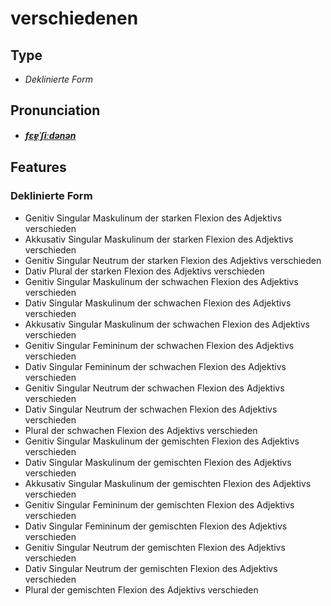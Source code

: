 # verschiedenen
## Type
- _Deklinierte Form_
## Pronunciation
- **_[fɛɐ̯ˈʃiːdənən](https://commons.wikimedia.org/wiki/File:De-verschiedenen.ogg)_**
## Features
### Deklinierte Form
- Genitiv Singular Maskulinum der starken Flexion des Adjektivs verschieden
- Akkusativ Singular Maskulinum der starken Flexion des Adjektivs verschieden
- Genitiv Singular Neutrum der starken Flexion des Adjektivs verschieden
- Dativ Plural der starken Flexion des Adjektivs verschieden
- Genitiv Singular Maskulinum der schwachen Flexion des Adjektivs verschieden
- Dativ Singular Maskulinum der schwachen Flexion des Adjektivs verschieden
- Akkusativ Singular Maskulinum der schwachen Flexion des Adjektivs verschieden
- Genitiv Singular Femininum der schwachen Flexion des Adjektivs verschieden
- Dativ Singular Femininum der schwachen Flexion des Adjektivs verschieden
- Genitiv Singular Neutrum der schwachen Flexion des Adjektivs verschieden
- Dativ Singular Neutrum der schwachen Flexion des Adjektivs verschieden
- Plural der schwachen Flexion des Adjektivs verschieden
- Genitiv Singular Maskulinum der gemischten Flexion des Adjektivs verschieden
- Dativ Singular Maskulinum der gemischten Flexion des Adjektivs verschieden
- Akkusativ Singular Maskulinum der gemischten Flexion des Adjektivs verschieden
- Genitiv Singular Femininum der gemischten Flexion des Adjektivs verschieden
- Dativ Singular Femininum der gemischten Flexion des Adjektivs verschieden
- Genitiv Singular Neutrum der gemischten Flexion des Adjektivs verschieden
- Dativ Singular Neutrum der gemischten Flexion des Adjektivs verschieden
- Plural der gemischten Flexion des Adjektivs verschieden
